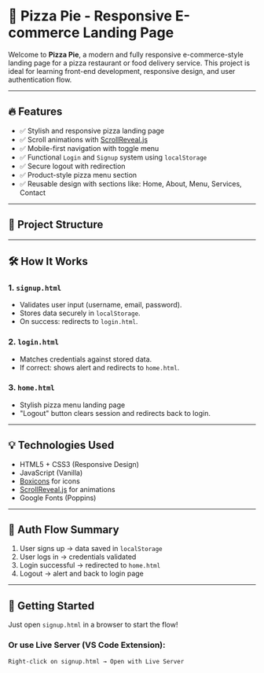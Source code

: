 # 🍕 Pizza Pie - Responsive E-commerce Landing Page

Welcome to **Pizza Pie**, a modern and fully responsive e-commerce-style landing page for a pizza restaurant or food delivery service. This project is ideal for learning front-end development, responsive design, and user authentication flow.

---

## 🔥 Features

- ✅ Stylish and responsive pizza landing page
- ✅ Scroll animations with [ScrollReveal.js](https://scrollrevealjs.org/)
- ✅ Mobile-first navigation with toggle menu
- ✅ Functional `Login` and `Signup` system using `localStorage`
- ✅ Secure logout with redirection
- ✅ Product-style pizza menu section
- ✅ Reusable design with sections like: Home, About, Menu, Services, Contact

---

## 📁 Project Structure


---

## 🛠️ How It Works

### 1. `signup.html`
- Validates user input (username, email, password).
- Stores data securely in `localStorage`.
- On success: redirects to `login.html`.

### 2. `login.html`
- Matches credentials against stored data.
- If correct: shows alert and redirects to `home.html`.

### 3. `home.html`
- Stylish pizza menu landing page
- "Logout" button clears session and redirects back to login.

---

## 💡 Technologies Used

- HTML5 + CSS3 (Responsive Design)
- JavaScript (Vanilla)
- [Boxicons](https://boxicons.com/) for icons
- [ScrollReveal.js](https://scrollrevealjs.org/) for animations
- Google Fonts (Poppins)

---

## 🔐 Auth Flow Summary

1. User signs up → data saved in `localStorage`
2. User logs in → credentials validated
3. Login successful → redirected to `home.html`
4. Logout → alert and back to login page

---



## 🚀 Getting Started

Just open `signup.html` in a browser to start the flow!

### Or use Live Server (VS Code Extension):

```bash
Right-click on signup.html → Open with Live Server


